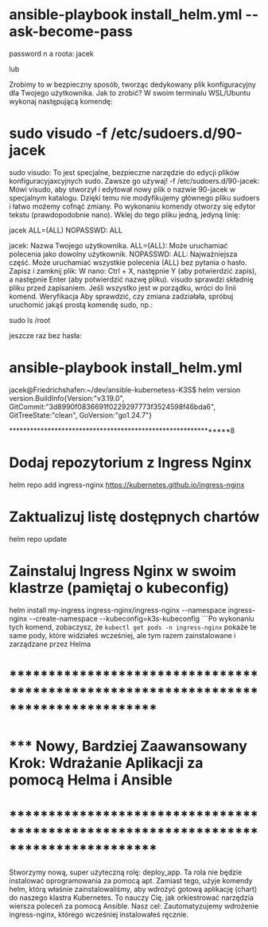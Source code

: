 

# ansible-playbook install_helm.yml --ask-become-pass

password n a roota: jacek


lub 

Zrobimy to w bezpieczny sposób, tworząc dedykowany plik konfiguracyjny dla Twojego użytkownika.
Jak to zrobić?
W swoim terminalu WSL/Ubuntu wykonaj następującą komendę:

# sudo visudo -f /etc/sudoers.d/90-jacek

sudo visudo: To jest specjalne, bezpieczne narzędzie do edycji plików konfiguracyjaxcyjnych sudo. Zawsze go używaj!
-f /etc/sudoers.d/90-jacek: Mówi visudo, aby stworzył i edytował nowy plik o nazwie 90-jacek w specjalnym katalogu. Dzięki temu nie modyfikujemy głównego pliku sudoers i łatwo możemy cofnąć zmiany.
Po wykonaniu komendy otworzy się edytor tekstu (prawdopodobnie nano). Wklej do tego pliku jedną, jedyną linię:
 
jacek ALL=(ALL) NOPASSWD: ALL


jacek: Nazwa Twojego użytkownika.
ALL=(ALL): Może uruchamiać polecenia jako dowolny użytkownik.
NOPASSWD: ALL: Najważniejsza część. Może uruchamiać wszystkie polecenia (ALL) bez pytania o hasło.
Zapisz i zamknij plik:
W nano: Ctrl + X, następnie Y (aby potwierdzić zapis), a następnie Enter (aby potwierdzić nazwę pliku).
visudo sprawdzi składnię pliku przed zapisaniem. Jeśli wszystko jest w porządku, wróci do linii komend.
Weryfikacja
Aby sprawdzić, czy zmiana zadziałała, spróbuj uruchomić jakąś prostą komendę sudo, np.:
 
sudo ls /root

jeszcze raz bez hasła:
# ansible-playbook install_helm.yml 

jacek@Friedrichshafen:~/dev/ansible-kubernetess-K3S$ helm version
version.BuildInfo{Version:"v3.19.0", GitCommit:"3d8990f0836691f0229297773f3524598f46bda6", GitTreeState:"clean", GoVersion:"go1.24.7"}

**************************************************************8

# Dodaj repozytorium z Ingress Nginx
helm repo add ingress-nginx https://kubernetes.github.io/ingress-nginx

# Zaktualizuj listę dostępnych chartów
helm repo update

# Zainstaluj Ingress Nginx w swoim klastrze (pamiętaj o kubeconfig)
helm install my-ingress ingress-nginx/ingress-nginx --namespace ingress-nginx --create-namespace --kubeconfig=k3s-kubeconfig
```Po wykonaniu tych komend, zobaczysz, że `kubectl get pods -n ingress-nginx` pokaże te same pody, które widziałeś wcześniej, ale tym razem zainstalowane i zarządzane przez Helma


# ***********************************************************************************
# *** Nowy, Bardziej Zaawansowany Krok: Wdrażanie Aplikacji za pomocą Helma i Ansible
# ***********************************************************************************

Stworzymy nową, super użyteczną rolę: deploy_app. Ta rola nie będzie instalować oprogramowania za pomocą apt. Zamiast tego, użyje komendy helm, którą właśnie zainstalowaliśmy, aby wdrożyć gotową aplikację (chart) do naszego klastra Kubernetes.
To nauczy Cię, jak orkiestrować narzędzia wiersza poleceń za pomocą Ansible.
Nasz cel: Zautomatyzujemy wdrożenie ingress-nginx, którego wcześniej instalowałeś ręcznie.

